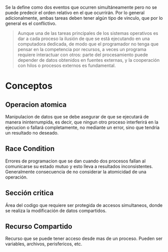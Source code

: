 Se la define como dos eventos que ocurren simultáneamente pero no se puede predecir el orden relativo en el que ocurrirán. Por lo general adicionalmente, ambas tareas deben tener algún tipo de vinculo, que por lo general es el conflictivo.
> Aunque una de las tareas principales de los sistemas operativos es dar a cada proceso la ilusión de que se está ejecutando en una computadora dedicada, de modo que el programador no tenga que pensar en la competencia por recursos, a veces un programa requiere interactuar con otros: parte del procesamiento puede depender de datos obtenidos en fuentes externas, y la cooperación con hilos o procesos externos es fundamental.

# Conceptos
## Operacion atomica
Manipulacion de datos que se debe asegurar de que se ejecutará de manera ininterrumpida, es decir, que ningun otro proceso interferirá en la ejecucion o fallará completamente, no mediante un error, sino que tendria un resultado no deseado.
## Race Condition
Errores de programacion que se dan cuando dos procesos fallan al comunicarse su estado mutuo y esto lleva a resultados inconsistentes. Generalmente consecuencia de no considerar la atomicidad de una operación.
## Sección critica
Área del codigo que requiere ser protegida de accesos simultaneos, donde se realiza la modificación de datos compartidos.
## Recurso Compartido
Recurso que se puede tener acceso desde mas de un proceso. Pueden ser variables, archivos, perisfericos, etc.